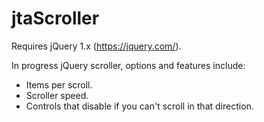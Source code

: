# jtaScroller

Requires jQuery 1.x (https://jquery.com/).

In progress jQuery scroller, options and features include:

- Items per scroll.
- Scroller speed.
- Controls that disable if you can't scroll in that direction.
